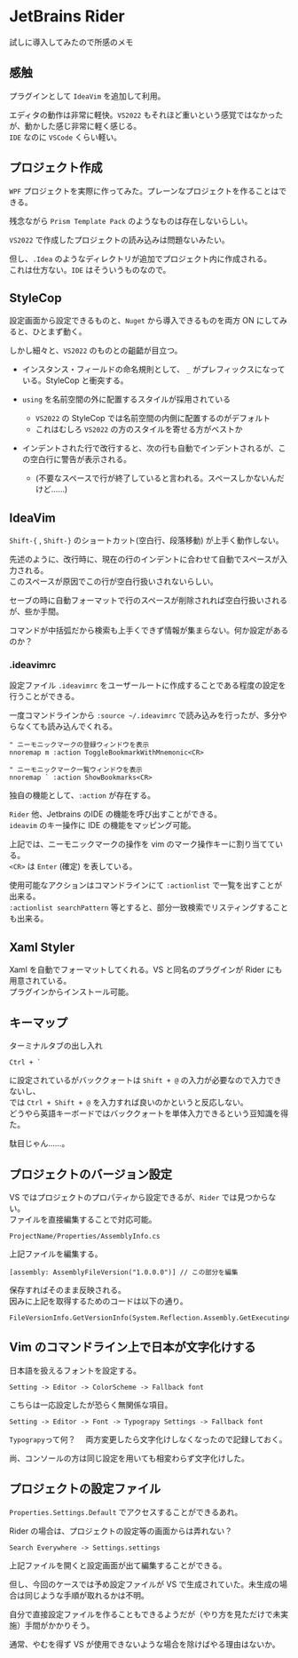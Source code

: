 # JetBrains Rider 

試しに導入してみたので所感のメモ

## 感触

プラグインとして `IdeaVim` を追加して利用。  

エディタの動作は非常に軽快。`VS2022` もそれほど重いという感覚ではなかったが、動かした感じ非常に軽く感じる。  
`IDE` なのに `VSCode` くらい軽い。

## プロジェクト作成

`WPF` プロジェクトを実際に作ってみた。プレーンなプロジェクトを作ることはできる。

残念ながら `Prism Template Pack` のようなものは存在しないらしい。

`VS2022` で作成したプロジェクトの読み込みは問題ないみたい。

但し、`.Idea` のようなディレクトリが追加でプロジェクト内に作成される。  
これは仕方ない。`IDE` はそういうものなので。

## StyleCop

設定画面から設定できるものと、`Nuget` から導入できるものを両方 ON にしてみると、ひとまず動く。

しかし細々と、`VS2022` のものとの齟齬が目立つ。

* インスタンス・フィールドの命名規則として、 `_` がプレフィックスになっている。StyleCop と衝突する。

* `using` を名前空間の外に配置するスタイルが採用されている
    * `VS2022` の StyleCop では名前空間の内側に配置するのがデフォルト 
    * これはむしろ `VS2022` の方のスタイルを寄せる方がベストか

* インデントされた行で改行すると、次の行も自動でインデントされるが、この空白行に警告が表示される。  
    * (不要なスペースで行が終了していると言われる。スペースしかないんだけど……)

## IdeaVim

`Shift-{` , `Shift-}` のショートカット(空白行、段落移動) が上手く動作しない。

先述のように、改行時に、現在の行のインデントに合わせて自動でスペースが入力される。  
このスペースが原因でこの行が空白行扱いされないらしい。

セーブの時に自動フォーマットで行のスペースが削除されれば空白行扱いされるが、些か手間。

コマンドが中括弧だから検索も上手くできず情報が集まらない。何か設定があるのか？

### .ideavimrc

設定ファイル `.ideavimrc` をユーザールートに作成することである程度の設定を行うことができる。

一度コマンドラインから `:source ~/.ideavimrc` で読み込みを行ったが、多分やらなくても読み込んでくれる。

    " ニーモニックマークの登録ウィンドウを表示
    nnoremap m :action ToggleBookmarkWithMnemonic<CR>

    " ニーモニックマーク一覧ウィンドウを表示
    nnoremap ` :action ShowBookmarks<CR>

独自の機能として、`:action` が存在する。

`Rider` 他、Jetbrains のIDE の機能を呼び出すことができる。  
`ideavim` のキー操作に IDE の機能をマッピング可能。

上記では、ニーモニックマークの操作を vim のマーク操作キーに割り当てている。  
`<CR>` は `Enter` (確定) を表している。

使用可能なアクションはコマンドラインにて `:actionlist` で一覧を出すことが出来る。  
`:actionlist searchPattern` 等とすると、部分一致検索でリスティングすることも出来る。

## Xaml Styler

Xaml を自動でフォーマットしてくれる。VS と同名のプラグインが Rider にも用意されている。  
プラグインからインストール可能。

## キーマップ

ターミナルタブの出し入れ

    Ctrl + `

に設定されているがバッククォートは `Shift + @` の入力が必要なので入力できないし、  
では `Ctrl + Shift + @` を入力すれば良いのかというと反応しない。  
どうやら英語キーボードではバッククォートを単体入力できるという豆知識を得た。

駄目じゃん……。

## プロジェクトのバージョン設定

VS ではプロジェクトのプロパティから設定できるが、`Rider` では見つからない。  
ファイルを直接編集することで対応可能。

    ProjectName/Properties/AssemblyInfo.cs

上記ファイルを編集する。

    [assembly: AssemblyFileVersion("1.0.0.0")] // この部分を編集

保存すればそのまま反映される。  
因みに上記を取得するためのコードは以下の通り。

    FileVersionInfo.GetVersionInfo(System.Reflection.Assembly.GetExecutingAssembly().Location).FileVersion;

## Vim のコマンドライン上で日本が文字化けする

日本語を扱えるフォントを設定する。

    Setting -> Editor -> ColorScheme -> Fallback font 

こちらは一応設定したが恐らく無関係な項目。

    Setting -> Editor -> Font -> Typograpy Settings -> Fallback font 

`Typograpy`って何？　 両方変更したら文字化けしなくなったので記録しておく。

尚、コンソールの方は同じ設定を用いても相変わらず文字化けした。

## プロジェクトの設定ファイル

`Properties.Settings.Default` でアクセスすることができるあれ。

Rider の場合は、プロジェクトの設定等の画面からは弄れない？

    Search Everywhere -> Settings.settings

上記ファイルを開くと設定画面が出て編集することができる。

但し、今回のケースでは予め設定ファイルが VS で生成されていた。未生成の場合は同じような手順が取れるかは不明。

自分で直接設定ファイルを作ることもできるようだが（やり方を見ただけで未実施）手間がかかりそう。

通常、やむを得ず VS が使用できないような場合を除けばやる理由はないか。
